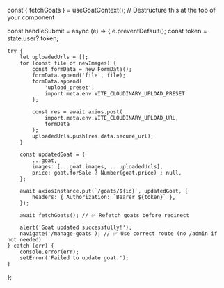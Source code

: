 const { fetchGoats } = useGoatContext(); // Destructure this at the top of your component

const handleSubmit = async (e) => {
	e.preventDefault();
	const token = state.user?.token;

	try {
		let uploadedUrls = [];
		for (const file of newImages) {
			const formData = new FormData();
			formData.append('file', file);
			formData.append(
				'upload_preset',
				import.meta.env.VITE_CLOUDINARY_UPLOAD_PRESET
			);

			const res = await axios.post(
				import.meta.env.VITE_CLOUDINARY_UPLOAD_URL,
				formData
			);
			uploadedUrls.push(res.data.secure_url);
		}

		const updatedGoat = {
			...goat,
			images: [...goat.images, ...uploadedUrls],
			price: goat.forSale ? Number(goat.price) : null,
		};

		await axiosInstance.put(`/goats/${id}`, updatedGoat, {
			headers: { Authorization: `Bearer ${token}` },
		});

		await fetchGoats(); // ✅ Refetch goats before redirect

		alert('Goat updated successfully!');
		navigate('/manage-goats'); // ✅ Use correct route (no /admin if not needed)
	} catch (err) {
		console.error(err);
		setError('Failed to update goat.');
	}
};
